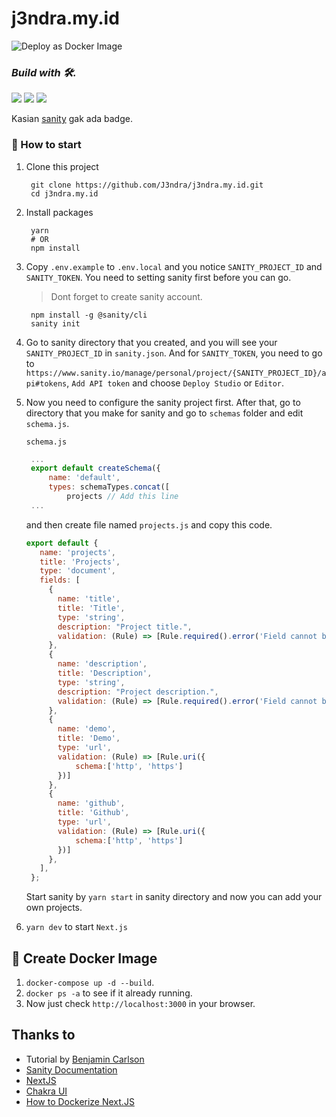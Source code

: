 # j3ndra.my.id

![Deploy as Docker Image](https://github.com/J3ndra/j3ndra.my.id/actions/workflows/docker.yml/badge.svg)

### _Build with 🛠️._
<p>
    <img src="https://img.shields.io/badge/next.js-000000?style=for-the-badge&logo=next.js&logoColor=white" />
    <img src="https://img.shields.io/badge/Docker-2496ED?style=for-the-badge&logo=docker&logoColor=white" />
    <img src="https://img.shields.io/badge/chakra-%234ED1C5.svg?style=for-the-badge&logo=chakraui&logoColor=white" />
</p>

Kasian [sanity](https://www.sanity.io/) gak ada badge.

### 🚀 How to start
1. Clone this project
   ```
    git clone https://github.com/J3ndra/j3ndra.my.id.git
    cd j3ndra.my.id
   ```
2. Install packages
   ```
    yarn
    # OR
    npm install
   ```
3. Copy `.env.example` to `.env.local` and you notice `SANITY_PROJECT_ID` and `SANITY_TOKEN`. You need to setting sanity first before you can go.
   > Dont forget to create sanity account.
   ```
    npm install -g @sanity/cli
    sanity init
   ```

4. Go to sanity directory that you created, and you will see your `SANITY_PROJECT_ID` in `sanity.json`. And for `SANITY_TOKEN`, you need to go to `https://www.sanity.io/manage/personal/project/{SANITY_PROJECT_ID}/api#tokens`, `Add API token` and choose `Deploy Studio` or `Editor`.

5. Now you need to configure the sanity project first. After that, go to directory that you make for sanity and go to `schemas` folder and edit `schema.js`.
   
   `schema.js`
   ```javascript
    ...
    export default createSchema({
        name: 'default',
        types: schemaTypes.concat([
            projects // Add this line
    ...
   ```
   and then create file named `projects.js` and copy this code.
   ```javascript
   export default {
      name: 'projects',
      title: 'Projects',
      type: 'document',
      fields: [
        {
          name: 'title',
          title: 'Title',
          type: 'string',
          description: "Project title.",
          validation: (Rule) => [Rule.required().error('Field cannot be empty')],
        },
        {
          name: 'description',
          title: 'Description',
          type: 'string',
          description: "Project description.",
          validation: (Rule) => [Rule.required().error('Field cannot be empty')],
        },
        {
          name: 'demo',
          title: 'Demo',
          type: 'url',
          validation: (Rule) => [Rule.uri({
              schema:['http', 'https']
          })]
        },
        {
          name: 'github',
          title: 'Github',
          type: 'url',
          validation: (Rule) => [Rule.uri({
              schema:['http', 'https']
          })]
        },
      ],
    };
   ```
   Start sanity by `yarn start` in sanity directory and now you can add your own projects.
6. `yarn dev` to start `Next.js`

## 🐬 Create Docker Image
1. `docker-compose up -d --build`.
2. `docker ps -a` to see if it already running.
3. Now just check `http://localhost:3000` in your browser.

## Thanks to
- Tutorial by [Benjamin Carlson](https://www.youtube.com/c/BenjaminCarlson)
- [Sanity Documentation](https://www.sanity.io/docs/document-type)
- [NextJS](https://nextjs.org)
- [Chakra UI](https://chakra-ui.com/)
- [How to Dockerize Next.JS](https://betterprogramming.pub/4-steps-to-dockerize-your-next-js-app-cfa8a54881af)